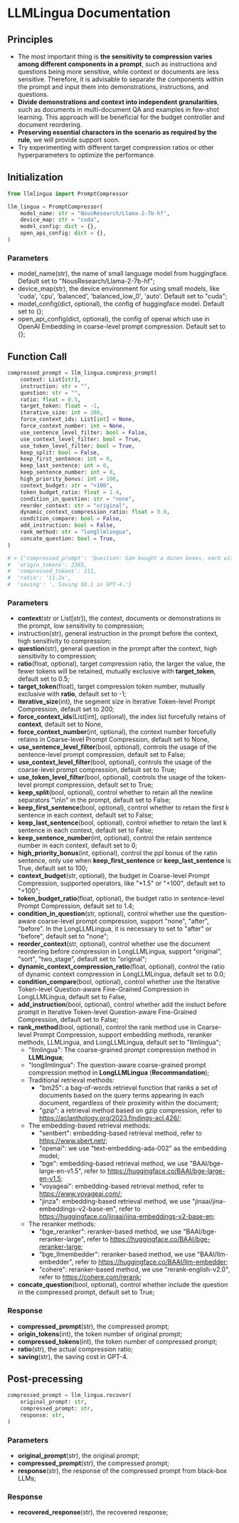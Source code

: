# LLMLingua Documentation

## Principles

- The most important thing is **the sensitivity to compression varies among different components in a prompt**, such as instructions and questions being more sensitive, while context or documents are less sensitive. Therefore, it is advisable to separate the components within the prompt and input them into demonstrations, instructions, and questions.
- **Divide demonstrations and context into independent granularities**, such as documents in multi-document QA and examples in few-shot learning. This approach will be beneficial for the budget controller and document reordering.
- **Preserving essential characters in the scenario as required by the rule**, we will provide support soon.
- Try experimenting with different target compression ratios or other hyperparameters to optimize the performance.

## Initialization

```python
from llmlingua import PromptCompressor

llm_lingua = PromptCompressor(
    model_name: str = "NousResearch/Llama-2-7b-hf",
    device_map: str = "cuda",
    model_config: dict = {},
    open_api_config: dict = {}, 
)
```
### Parameters

- model_name(str), the name of small language model from huggingface. Default set to "NousResearch/Llama-2-7b-hf";
- device_map(str), the device environment for using small models, like 'cuda', 'cpu', 'balanced', 'balanced_low_0', 'auto'. Default set to "cuda";
- model_config(dict, optional), the config of huggingface model. Default set to {};
- open_api_config(dict, optional), the config of openai which use in OpenAI Embedding in coarse-level prompt compression. Default set to {};

## Function Call

```python
compressed_prompt = llm_lingua.compress_prompt(
    context: List[str],
    instruction: str = "",
    question: str = "",
    ratio: float = 0.5,
    target_token: float = -1,
    iterative_size: int = 200,
    force_context_ids: List[int] = None,
    force_context_number: int = None,
    use_sentence_level_filter: bool = False,
    use_context_level_filter: bool = True,
    use_token_level_filter: bool = True,
    keep_split: bool = False,
    keep_first_sentence: int = 0,
    keep_last_sentence: int = 0,
    keep_sentence_number: int = 0,
    high_priority_bonus: int = 100,
    context_budget: str = "+100",
    token_budget_ratio: float = 1.4,
    condition_in_question: str = "none",
    reorder_context: str = "original",
    dynamic_context_compression_ratio: float = 0.0,
    condition_compare: bool = False,
    add_instruction: bool = False,
    rank_method: str = "longllmlingua",
    concate_question: bool = True,
)

# > {'compressed_prompt': 'Question: Sam bought a dozen boxes, each with 30 highlighter pens inside, for $10 each box. He reanged five of boxes into packages of sixlters each and sold them $3 per. He sold the rest theters separately at the of three pens $2. How much did make in total, dollars?\nLets think step step\nSam bought 1 boxes x00 oflters.\nHe bought 12 * 300ters in total\nSam then took 5 boxes 6ters0ters.\nHe sold these boxes for 5 *5\nAfterelling these  boxes there were 3030 highlighters remaining.\nThese form 330 / 3 = 110 groups of three pens.\nHe sold each of these groups for $2 each, so made 110 * 2 = $220 from them.\nIn total, then, he earned $220 + $15 = $235.\nSince his original cost was $120, he earned $235 - $120 = $115 in profit.\nThe answer is 115',
#  'origin_tokens': 2365,
#  'compressed_tokens': 211,
#  'ratio': '11.2x',
#  'saving': ', Saving $0.1 in GPT-4.'}
```

### Parameters

- **context**(str or List[str]), the context, documents or demonstrations in the prompt, low sensitivity to compression;
- instruction(str), general instruction in the prompt before the context, high sensitivity to compression;
- **question**(str), general question in the prompt after the context, high sensitivity to compression;
- **ratio**(float, optional), target compression ratio, the larger the value, the fewer tokens will be retained, mutually exclusive with **target_token**, default set to 0.5;
- **target_token**(float), target compression token number, mutually exclusive with **ratio**, default set to -1;
- **iterative_size**(int), the segment size in Iterative Token-level Prompt Compression, default set to 200;
- **force_context_ids**(List[int], optional), the index list forcefully retains of **context**, default set to None,
- **force_context_number**(int, optional), the context number forcefully retains in Coarse-level Prompt Compression, default set to None,
- **use_sentence_level_filter**(bool, optional), controls the usage of the sentence-level prompt compression, default set to False;
- **use_context_level_filter**(bool, optional), controls the usage of the coarse-level prompt compression, default set to True;
- **use_token_level_filter**(bool, optional), controls the usage of the token-level prompt compression, default set to True;
- **keep_split**(bool, optional), control whether to retain all the newline separators "\n\n" in the prompt, default set to False;
- **keep_first_sentence**(bool, optional), control whether to retain the first k sentence in each context, default set to False;
- **keep_last_sentence**(bool, optional), control whether to retain the last k sentence in each context, default set to False;
- **keep_sentence_number**(int, optional), control the retain sentence number in each context, default set to 0;
- **high_priority_bonus**(int, optional), control the ppl bonus of the ratin sentence, only use when **keep_first_sentence** or **keep_last_sentence** is True, default set to 100;
- **context_budget**(str, optional), the budget in Coarse-level Prompt Compression, supported operators, like "*1.5" or "+100", default set to "+100";
- **token_budget_ratio**(float, optional), the budget ratio in sentence-level Prompt Compression, default set to 1.4;
- **condition_in_question**(str, optional), control whether use the question-aware coarse-level prompt compression, support "none", "after", "before". In the LongLLMLingua, it is necessary to set to "after" or "before", default set to "none";
- **reorder_context**(str, optional), control whether use the document reordering before compression in LongLLMLingua, support "original", "sort", "two_stage", default set to "original";
- **dynamic_context_compression_ratio**(float, optional), control the ratio of dynamic context compression in LongLLMLingua, default set to 0.0;
- **condition_compare**(bool, optional), control whether use the Iterative Token-level Question-aware Fine-Grained Compression in LongLLMLingua, default set to False,
- **add_instruction**(bool, optional), control whether add the instuct before prompt in Iterative Token-level Question-aware Fine-Grained Compression, default set to False;
- **rank_method**(bool, optional), control the rank method use in Coarse-level Prompt Compression, support embedding methods, reranker methods, LLMLingua, and LongLLMLingua, default set to "llmlingua";
    - "llmlingua": The coarse-grained prompt compression method in **LLMLingua**;
    - "longllmlingua": The question-aware coarse-grained prompt compression method in **LongLLMLingua** (**Recommandation**);
    - Traditional retrieval methods:
        - "bm25": a bag-of-words retrieval function that ranks a set of documents based on the query terms appearing in each document, regardless of their proximity within the document;
        - "gzip": a retrieval method based on gzip compression, refer to https://aclanthology.org/2023.findings-acl.426/;
    - The embedding-based retrieval methods:
        - "sentbert": embedding-based retrieval method, refer to https://www.sbert.net/;
        - "openai": we use "text-embedding-ada-002" as the embedding model;
        - "bge": embedding-based retrieval method, we use "BAAI/bge-large-en-v1.5", refer to https://huggingface.co/BAAI/bge-large-en-v1.5;
        - "voyageai": embedding-based retrieval method, refer to https://www.voyageai.com/;
        - "jinza": embedding-based retrieval method, we use "jinaai/jina-embeddings-v2-base-en", refer to https://huggingface.co/jinaai/jina-embeddings-v2-base-en;
    - The reranker methods:
        - "bge_reranker": reranker-based method, we use "BAAI/bge-reranker-large", refer to https://huggingface.co/BAAI/bge-reranker-large;
        - "bge_llmembedder": reranker-based method, we use "BAAI/llm-embedder", refer to https://huggingface.co/BAAI/llm-embedder;
        - "cohere": reranker-based method, we use "rerank-english-v2.0", refer to https://cohere.com/rerank;  
- **concate_question**(bool, optional), control whether include the question in the compressed prompt, default set to True;

### Response

- **compressed_prompt**(str), the compressed prompt;
- **origin_tokens**(int), the token number of original prompt;
- **compressed_tokens**(int), the token number of compressed prompt;
- **ratio**(str), the actual compression ratio;
- **saving**(str), the saving cost in GPT-4.

## Post-precessing

```python
compressed_prompt = llm_lingua.recover(
    original_prompt: str,
    compressed_prompt: str,
    response: str,
)
```

### Parameters

- **original_prompt**(str), the original prompt;
- **compressed_prompt**(str), the compressed prompt;
- **response**(str), the response of the compressed prompt from black-box LLMs;

### Response

- **recovered_response**(str), the recovered response;